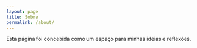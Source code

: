 ```yaml
---
layout: page
title: Sobre
permalink: /about/
---
```


Esta página foi concebida como um espaço para minhas ideias e reflexões.
